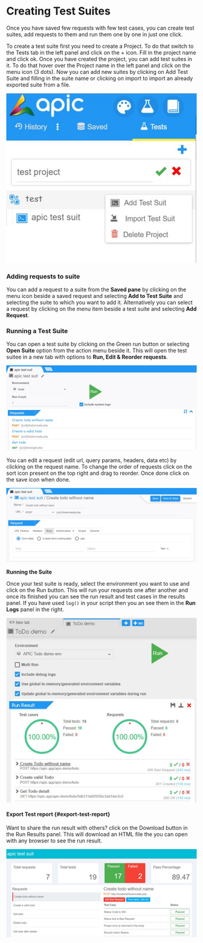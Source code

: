 # Creating Test Suites

Once you have saved few requests with few test cases, you can create test suites, add requests to them and run them one by one in just one click.

To create a test suite first you need to create a Project. To do that switch to the Tests tab in the left panel and click on the + icon. Fill in the project name and click ok. Once you have created the project, you can add test suites in it. To do that hover over the Project name in the left panel and click on the menu icon \(3 dots\). Now you can add new suites by clicking on Add Test Suite and filling in the suite name or clicking on import to import an already exported suite from a file.

![](/assets/apic-new-test-proj.JPG)

### Adding requests to suite

You can add a request to a suite from the **Saved pane** by clicking on the menu icon beside a saved request and selecting **Add to Test Suite** and selecting the suite to which you want to add it. Alternatively you can select a request by clicking on the menu item beside a test suite and selecting **Add Request**.

### Running a Test Suite

You can open a test suite by clicking on the Green run button or selecting **Open Suite** option from the action menu beside it. This will open the test suitee in a new tab with options to **Run, Edit & Reorder requests**.

![](/assets/apic-test-suit-open.JPG)

You can edit a request \(edit url, query params, headers, data etc\) by clicking on the request name. To change the order of requests click on the sort icon present on the top right and drag to reorder. Once done click on the save icon when done.

![](/assets/apic-edit-suit-req.JPG)

**Running the Suite**

Once your test suite is ready, select the environment you want to use and click on the Run button. This will run your requests one after another and once its finished you can see the run result and test cases in the results panel. If you have used `log()` in your script then you an see them in the **Run Logs** panel in the right.

![](/assets/apic-suit-result.JPG)

#### Export Test report {#export-test-report}

Want to share the run result with others? click on the Download button in the Run Results panel. This will download an HTML file the you can open with any browser to see the run result.

![](/assets/apic-run-report.JPG)

